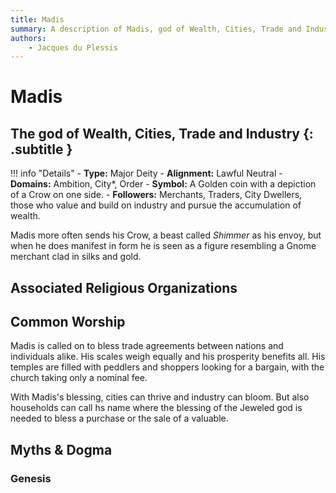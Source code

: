 ```yaml
---
title: Madis
summary: A description of Madis, god of Wealth, Cities, Trade and Industry.
authors:
    - Jacques du Plessis
---
```

# Madis
## The god of Wealth, Cities, Trade and Industry {: .subtitle }

!!! info "Details"
    - **Type:** Major Deity
    - **Alignment:** Lawful Neutral
    - **Domains:** Ambition, City*, Order
    - **Symbol:** A Golden coin with a depiction of a Crow on one side.
    - **Followers:** Merchants, Traders, City Dwellers, those who value and build on industry and pursue the accumulation of wealth.

Madis more often sends his Crow, a beast called _Shimmer_ as his envoy, but when he does manifest in form he is seen as a figure resembling a Gnome merchant clad in silks and gold.

## Associated Religious Organizations

## Common Worship
Madis is called on to bless trade agreements between nations and individuals alike.  His scales weigh equally and his prosperity benefits all.   His temples are filled with peddlers and shoppers looking for a bargain, with the church taking only a nominal fee.

With Madis's blessing, cities can thrive and industry can bloom.  But also households can call hs name where the blessing of the Jeweled god is needed to bless a purchase or the sale of a valuable.

## Myths & Dogma
### Genesis